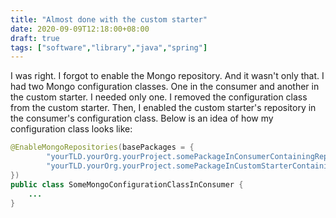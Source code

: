 ```yaml
---
title: "Almost done with the custom starter"
date: 2020-09-09T12:18:00+08:00
draft: true
tags: ["software","library","java","spring"]
---
```

I was right. I forgot to enable the Mongo repository. And it wasn't only that. I had two Mongo configuration classes. One in the consumer and another in the custom starter. I needed only one. I removed the configuration class from the custom starter. Then, I enabled the custom starter's repository in the consumer's configuration class. Below is an idea of how my configuration class looks like:

```java
@EnableMongoRepositories(basePackages = {
        "yourTLD.yourOrg.yourProject.somePackageInConsumerContainingRepositories",
        "yourTLD.yourOrg.yourProject.somePackageInCustomStarterContainingRepositories",
})
public class SomeMongoConfigurationClassInConsumer {
    ...
}
```
